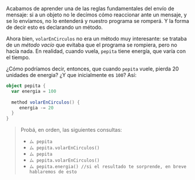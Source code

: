 Acabamos de aprender una de las reglas fundamentales del envío de mensaje: si a un objeto no le decímos cómo reaccionar ante un mensaje, y se lo envíamos, no lo entenderá y nuestro programa se romperá. Y la forma de decir esto es declarando un método. 

Ahora bien, `volarEnCirculos` no era un método muy interesante: se trataba de un _método vacío_ que evitaba que el programa se rompiera, pero no hacía nada. En realidad, cuando vuela, `pepita` tiene energía, que varía con el tiempo. 

¿Cómo podríamos decir, entonces, que cuando `pepita` vuele, pierda 20 unidades de energia? ¿Y que inicialmente es `100`? Así: 

```scala
object pepita {
  var energia = 100
  
  method volarEnCirculos() {
     energia -= 20
  }
}
```

> Probá, en orden, las siguientes consultas: 
> 
> * `ム pepita`
> * `ム pepita.volarEnCirculos()`
> * `ム pepita`
> * `ム pepita.volarEnCirculos()`
> * `ム pepita.energia() //si el resultado te sorprende, en breve hablaremos de esto` 

